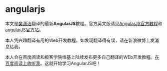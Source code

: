 # angularjs

本文是[樊潇洁](http://weibo.com/5596869470/profile?topnav=1&wvr=6)翻译的最新**AngularJS**教程。官方英文版请见[AngularJS官方教程](https://docs.angularjs.org/tutorial)和[angularJS官方站](https://angularjs.org)。

本人凭兴趣翻译有用的Web开发教程。如发现翻译得有误，请在新浪微博上发消息给我。

本人会在百度阅读和极客学院维基上陆续发布更多自己翻译的WEb开发教程。[在百度阅读上收听我](http://yuedu.baidu.com/partner/browse/profile?id=9a6e290e52ea551810a68775)。这就开始学习AngularJS吧！
